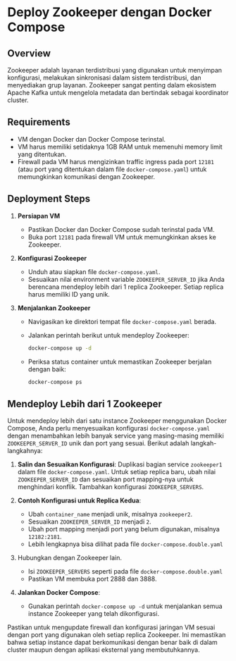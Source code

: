 # Deploy Zookeeper dengan Docker Compose

## Overview

Zookeeper adalah layanan terdistribusi yang digunakan untuk menyimpan konfigurasi, melakukan sinkronisasi dalam sistem terdistribusi, dan menyediakan grup layanan. Zookeeper sangat penting dalam ekosistem Apache Kafka untuk mengelola metadata dan bertindak sebagai koordinator cluster.

## Requirements

- VM dengan Docker dan Docker Compose terinstal.
- VM harus memiliki setidaknya 1GB RAM untuk memenuhi memory limit yang ditentukan.
- Firewall pada VM harus mengizinkan traffic ingress pada port `12181` (atau port yang ditentukan dalam file `docker-compose.yaml`) untuk memungkinkan komunikasi dengan Zookeeper.

## Deployment Steps

1. **Persiapan VM**

   - Pastikan Docker dan Docker Compose sudah terinstal pada VM.
   - Buka port `12181` pada firewall VM untuk memungkinkan akses ke Zookeeper.

2. **Konfigurasi Zookeeper**

   - Unduh atau siapkan file `docker-compose.yaml`.
   - Sesuaikan nilai environment variable `ZOOKEEPER_SERVER_ID` jika Anda berencana mendeploy lebih dari 1 replica Zookeeper. Setiap replica harus memiliki ID yang unik.

3. **Menjalankan Zookeeper**

   - Navigasikan ke direktori tempat file `docker-compose.yaml` berada.
   - Jalankan perintah berikut untuk mendeploy Zookeeper:

     ```sh
     docker-compose up -d
     ```

   - Periksa status container untuk memastikan Zookeeper berjalan dengan baik:

     ```sh
     docker-compose ps
     ```

## Mendeploy Lebih dari 1 Zookeeper

Untuk mendeploy lebih dari satu instance Zookeeper menggunakan Docker Compose, Anda perlu menyesuaikan konfigurasi `docker-compose.yaml` dengan menambahkan lebih banyak service yang masing-masing memiliki `ZOOKEEPER_SERVER_ID` unik dan port yang sesuai. Berikut adalah langkah-langkahnya:

1. **Salin dan Sesuaikan Konfigurasi**: Duplikasi bagian service `zookeeper1` dalam file `docker-compose.yaml`. Untuk setiap replica baru, ubah nilai `ZOOKEEPER_SERVER_ID` dan sesuaikan port mapping-nya untuk menghindari konflik. Tambahkan konfigurasi `ZOOKEEPER_SERVERS`.

2. **Contoh Konfigurasi untuk Replica Kedua**:

   - Ubah `container_name` menjadi unik, misalnya `zookeeper2`.
   - Sesuaikan `ZOOKEEPER_SERVER_ID` menjadi `2`.
   - Ubah port mapping menjadi port yang belum digunakan, misalnya `12182:2181`.
   - Lebih lengkapnya bisa dilihat pada file `docker-compose.double.yaml`

3. Hubungkan dengan Zookeeper lain.

   - Isi `ZOOKEEPER_SERVERS` seperti pada file `docker-compose.double.yaml`
   - Pastikan VM membuka port 2888 dan 3888.

4. **Jalankan Docker Compose**:
   - Gunakan perintah `docker-compose up -d` untuk menjalankan semua instance Zookeeper yang telah dikonfigurasi.

Pastikan untuk mengupdate firewall dan konfigurasi jaringan VM sesuai dengan port yang digunakan oleh setiap replica Zookeeper. Ini memastikan bahwa setiap instance dapat berkomunikasi dengan benar baik di dalam cluster maupun dengan aplikasi eksternal yang membutuhkannya.
